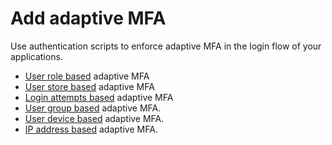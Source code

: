 # Add adaptive MFA

Use authentication scripts to enforce adaptive MFA in the login flow of your applications.

- [User role based]({{base_path}}/guides/authentication/conditional-auth/role-based-template/) adaptive MFA
- [User store based]({{base_path}}/guides/authentication/conditional-auth/user-store-based-template/) adaptive MFA
- [Login attempts based]({{base_path}}/guides/authentication/conditional-auth/login-attempt-based-template/) adaptive MFA
- [User group based]({{base_path}}/guides/authentication/conditional-auth/group-based-template/) adaptive MFA.
- [User device based]({{base_path}}/guides/authentication/conditional-auth/new-device-based-template/) adaptive MFA.
- [IP address based]({{base_path}}/guides/authentication/conditional-auth/ip-based-template/) adaptive MFA.